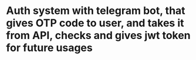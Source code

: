 # Auth system with telegram bot, that gives OTP code to user, and takes it from API, checks and gives jwt token for future usages
